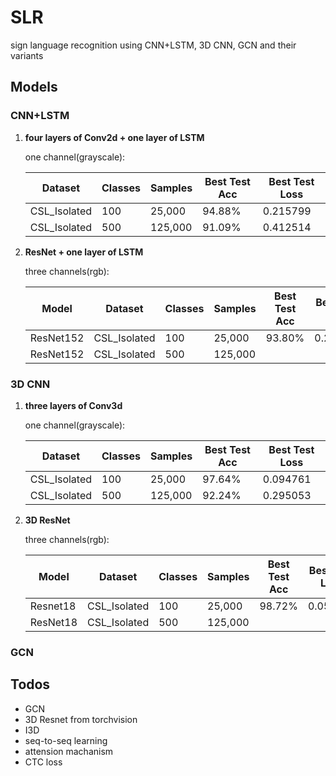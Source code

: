 # SLR
sign language recognition using CNN+LSTM, 3D CNN, GCN and their variants

## Models

### CNN+LSTM

1. **four layers of Conv2d + one layer of LSTM**

   one channel(grayscale):

   | Dataset      | Classes | Samples | Best Test Acc | Best Test Loss |
   | ------------ | ------- | ------- | ------------- | -------------- |
   | CSL_Isolated | 100     | 25,000  | 94.88%        | 0.215799       |
   | CSL_Isolated | 500     | 125,000 | 91.09%        | 0.412514       |

2. **ResNet + one layer of LSTM**

   three channels(rgb):

   | Model     | Dataset      | Classes | Samples | Best Test Acc | Best Test Loss |
   | --------- | ------------ | ------- | ------- | ------------- | -------------- |
   | ResNet152 | CSL_Isolated | 100     | 25,000  | 93.80%        | 0.209352       |
   | ResNet152 | CSL_Isolated | 500     | 125,000 |               |                |

### 3D CNN

1. **three layers of Conv3d**

   one channel(grayscale):

   | Dataset      | Classes | Samples | Best Test Acc | Best Test Loss |
   | ------------ | ------- | ------- | ------------- | -------------- |
   | CSL_Isolated | 100     | 25,000  | 97.64%        | 0.094761       |
   | CSL_Isolated | 500     | 125,000 | 92.24%        | 0.295053       |

2. **3D ResNet**

   three channels(rgb):

   | Model    | Dataset      | Classes | Samples | Best Test Acc | Best Test Loss |
   | -------- | ------------ | ------- | ------- | ------------- | -------------- |
   | Resnet18 | CSL_Isolated | 100     | 25,000  | 98.72%        | 0.051288       |
   | ResNet18 | CSL_Isolated | 500     | 125,000 |               |                |

### GCN



## Todos

- GCN
- 3D Resnet from torchvision
- I3D
- seq-to-seq learning
- attension machanism
- CTC loss


